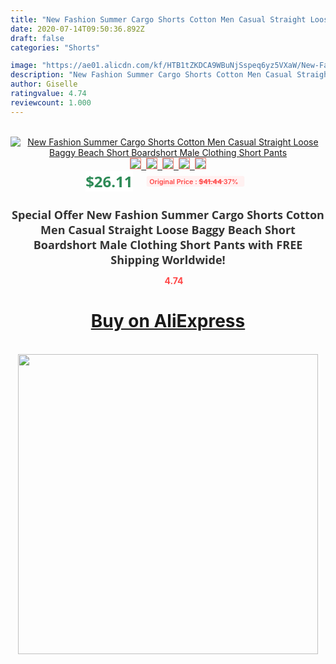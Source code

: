 ```yaml
---
title: "New Fashion Summer Cargo Shorts Cotton Men Casual Straight Loose Baggy Beach Short Boardshort Male Clothing Short Pants"
date: 2020-07-14T09:50:36.892Z
draft: false
categories: "Shorts"

image: "https://ae01.alicdn.com/kf/HTB1tZKDCA9WBuNjSspeq6yz5VXaW/New-Fashion-Summer-Cargo-Shorts-Cotton-Men-Casual-Straight-Loose-Baggy-Beach-Short-Boardshort-Male-Clothing.jpg"
description: "New Fashion Summer Cargo Shorts Cotton Men Casual Straight Loose Baggy Beach Short Boardshort Male Clothing Short Pants"
author: Giselle
ratingvalue: 4.74
reviewcount: 1.000
---
```

<br>
<div style="text-align: center;">
<a href="https://s.click.aliexpress.com/e/_9xpkJF" target="_blank" rel="nofollow noopener noreferrer"><img alt="New Fashion Summer Cargo Shorts Cotton Men Casual Straight Loose Baggy Beach Short Boardshort Male Clothing Short Pants" class="magnifier-image" src="https://ae01.alicdn.com/kf/HTB1tZKDCA9WBuNjSspeq6yz5VXaW/New-Fashion-Summer-Cargo-Shorts-Cotton-Men-Casual-Straight-Loose-Baggy-Beach-Short-Boardshort-Male-Clothing.jpg_640x640.jpg">
<br>
<img style="border:1px solid salmon" src="https://ae01.alicdn.com/kf/HTB1tZKDCA9WBuNjSspeq6yz5VXaW/New-Fashion-Summer-Cargo-Shorts-Cotton-Men-Casual-Straight-Loose-Baggy-Beach-Short-Boardshort-Male-Clothing.jpg_120x120.jpg">&nbsp;&nbsp;<img style="border:1px solid salmon" src="https://ae01.alicdn.com/kf/HTB1YkHuCxGYBuNjy0Fnq6x5lpXaq/New-Fashion-Summer-Cargo-Shorts-Cotton-Men-Casual-Straight-Loose-Baggy-Beach-Short-Boardshort-Male-Clothing.jpg_120x120.jpg">&nbsp;&nbsp;<img style="border:1px solid salmon" src="https://ae01.alicdn.com/kf/HTB1WfVdkf6TBKNjSZJiq6zKVFXag/New-Fashion-Summer-Cargo-Shorts-Cotton-Men-Casual-Straight-Loose-Baggy-Beach-Short-Boardshort-Male-Clothing.jpg_120x120.jpg">&nbsp;&nbsp;<img style="border:1px solid salmon" src="https://ae01.alicdn.com/kf/HTB1pSBoCqSWBuNjSsrbq6y0mVXaR/New-Fashion-Summer-Cargo-Shorts-Cotton-Men-Casual-Straight-Loose-Baggy-Beach-Short-Boardshort-Male-Clothing.jpg_120x120.jpg">&nbsp;&nbsp;<img style="border:1px solid salmon" src="https://ae01.alicdn.com/kf/HTB1nYuECuuSBuNjy1Xcq6AYjFXac/New-Fashion-Summer-Cargo-Shorts-Cotton-Men-Casual-Straight-Loose-Baggy-Beach-Short-Boardshort-Male-Clothing.jpg_120x120.jpg"></a></div><br0>
<div style="text-align: center;"><span style="background-color: white; border: 0px; box-sizing: border-box; color: seagreen; display: inline-block; font-family: &quot;open sans&quot; , &quot;arial&quot; , &quot;helvetica&quot; , sans-serif , &quot;heiti&quot;; font-size: 24px; font-stretch: inherit; font-weight: 700; line-height: inherit; margin: 0px 10px 0px 0px; padding: 0px; vertical-align: middle;">$26.11 </span>
<span style="background: rgb(255 , 241 , 241); border-radius: 3px; border: 0px; box-sizing: border-box; color: #ff4747; display: inline-block; font-family: inherit; font-size: 12px; font-stretch: inherit; font-style: inherit; font-variant: inherit; font-weight: 600; line-height: inherit; margin: 0px; padding: 2px 5px; transform: scale(0.9); vertical-align: middle;">Original Price : <b style="text-decoration: line-through;">$41.44 </b> 37%&nbsp;&nbsp;</span></div>
<h1 style="color: #333333; display: inline-block; font-family: &quot;open sans&quot; , &quot;arial&quot; , &quot;helvetica&quot; , sans-serif , &quot;heiti&quot;; font-size: 18px; font-stretch: inherit; font-weight: 700; text-align: center;">Special Offer New Fashion Summer Cargo Shorts Cotton Men Casual Straight Loose Baggy Beach Short Boardshort Male Clothing Short Pants with FREE Shipping Worldwide!</h1>
<div style="color: #ff4747; text-align: center;">
<img src="https://4.bp.blogspot.com/-M0ZcTcb-5uY/XleCXlxnR4I/AAAAAAAAAEc/OrjgMkXV1oMQFaCRZj5HQwOCBcu3w1FegCPcBGAYYCw/s1600/star.png" style="height: 15px;">&nbsp;<b>4.74</b></div>
<div class="button_cont" align="center"><a class="buynow_a" href="https://s.click.aliexpress.com/e/_9xpkJF" target="_blank" rel="nofollow noopener noreferrer"><H1>Buy on AliExpress</H1></a></div><br>
<div class="separator" style="clear: both; text-align: center;">
<img src="https://lh3.googleusercontent.com/-pTy5HemUv9M/XlePHvY0dAI/AAAAAAAAAE4/0nX5iRUoIWY8eMW9Dpxeirr157OZliDIgCLcBGAsYHQ/s1600/badge.gif" width="480">
</div>
